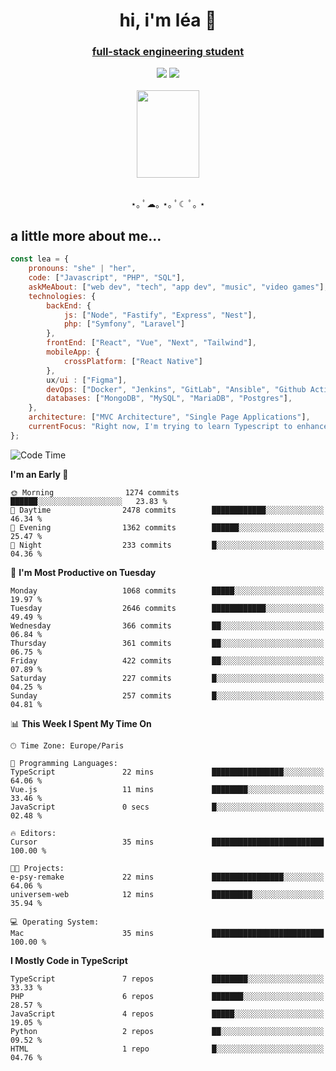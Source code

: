 <h1 align="center">hi, i'm léa 🌙</h1>
<h3 align="center"><ins>full-stack engineering student</ins></h3>  
<div align="center">
  <a href="https://www.linkedin.com/in/lea-reiter22/"><img src="https://img.shields.io/badge/LinkedIn-0077B5?style=for-the-badge&logo=linkedin&logoColor=white"/></a>
  <a href="mailto:lea.reiter@outlook.fr"><img src="https://img.shields.io/badge/Contact-2A2A2A?style=for-the-badge&logo=minutemailer&logoColor=white"/></a>
</div>
<br>
  <div align="center">  <img src="https://github.com/xmnchild/xmnchild/blob/main/1702415560_StardewValleyHappyGreyCat.png" height="140" width="100"/>
</div>
<br>
  <p align="center">
                 ⋆｡ ﾟ☁︎｡ ⋆｡ ﾟ☾ ﾟ｡ ⋆
  </p>
  <h2>a little more about me...</h2>
  
```js
const lea = {
    pronouns: "she" | "her",
    code: ["Javascript", "PHP", "SQL"],
    askMeAbout: ["web dev", "tech", "app dev", "music", "video games"],
    technologies: {
        backEnd: {
            js: ["Node", "Fastify", "Express", "Nest"],
            php: ["Symfony", "Laravel"]
        },
        frontEnd: ["React", "Vue", "Next", "Tailwind"],
        mobileApp: {
            crossPlatform: ["React Native"]
        },
        ux/ui : ["Figma"],
        devOps: ["Docker", "Jenkins", "GitLab", "Ansible", "Github Actions"],
        databases: ["MongoDB", "MySQL", "MariaDB", "Postgres"],
    },
    architecture: ["MVC Architecture", "Single Page Applications"],
    currentFocus: "Right now, I'm trying to learn Typescript to enhance my Javascript development.",
};
```
<!--START_SECTION:waka-->
![Code Time](http://img.shields.io/badge/Code%20Time-270%20hrs%2021%20mins-blue)

**I'm an Early 🐤** 

```text
🌞 Morning                1274 commits        ██████░░░░░░░░░░░░░░░░░░░   23.83 % 
🌆 Daytime                2478 commits        ████████████░░░░░░░░░░░░░   46.34 % 
🌃 Evening                1362 commits        ██████░░░░░░░░░░░░░░░░░░░   25.47 % 
🌙 Night                  233 commits         █░░░░░░░░░░░░░░░░░░░░░░░░   04.36 % 
```
📅 **I'm Most Productive on Tuesday** 

```text
Monday                   1068 commits        █████░░░░░░░░░░░░░░░░░░░░   19.97 % 
Tuesday                  2646 commits        ████████████░░░░░░░░░░░░░   49.49 % 
Wednesday                366 commits         ██░░░░░░░░░░░░░░░░░░░░░░░   06.84 % 
Thursday                 361 commits         ██░░░░░░░░░░░░░░░░░░░░░░░   06.75 % 
Friday                   422 commits         ██░░░░░░░░░░░░░░░░░░░░░░░   07.89 % 
Saturday                 227 commits         █░░░░░░░░░░░░░░░░░░░░░░░░   04.25 % 
Sunday                   257 commits         █░░░░░░░░░░░░░░░░░░░░░░░░   04.81 % 
```


📊 **This Week I Spent My Time On** 

```text
🕑︎ Time Zone: Europe/Paris

💬 Programming Languages: 
TypeScript               22 mins             ████████████████░░░░░░░░░   64.06 % 
Vue.js                   11 mins             ████████░░░░░░░░░░░░░░░░░   33.46 % 
JavaScript               0 secs              █░░░░░░░░░░░░░░░░░░░░░░░░   02.48 % 

🔥 Editors: 
Cursor                   35 mins             █████████████████████████   100.00 % 

🐱‍💻 Projects: 
e-psy-remake             22 mins             ████████████████░░░░░░░░░   64.06 % 
universem-web            12 mins             █████████░░░░░░░░░░░░░░░░   35.94 % 

💻 Operating System: 
Mac                      35 mins             █████████████████████████   100.00 % 
```

**I Mostly Code in TypeScript** 

```text
TypeScript               7 repos             ████████░░░░░░░░░░░░░░░░░   33.33 % 
PHP                      6 repos             ███████░░░░░░░░░░░░░░░░░░   28.57 % 
JavaScript               4 repos             █████░░░░░░░░░░░░░░░░░░░░   19.05 % 
Python                   2 repos             ██░░░░░░░░░░░░░░░░░░░░░░░   09.52 % 
HTML                     1 repo              █░░░░░░░░░░░░░░░░░░░░░░░░   04.76 % 
```




<!--END_SECTION:waka-->
